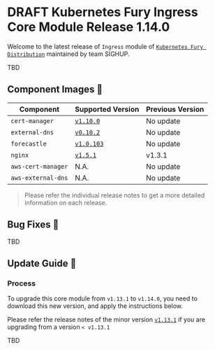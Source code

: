 # DRAFT Kubernetes Fury Ingress Core Module Release 1.14.0

Welcome to the latest release of `Ingress` module of [`Kubernetes Fury Distribution`](https://github.com/sighupio/fury-distribution) maintained by team SIGHUP.

TBD

## Component Images 🚢

| Component          | Supported Version                                                                      | Previous Version |
| ------------------ | -------------------------------------------------------------------------------------- | ---------------- |
| `cert-manager`     | [`v1.10.0`](https://github.com/jetstack/cert-manager/releases/tag/v1.10.0)             | No update        |
| `external-dns`     | [`v0.10.2`](https://github.com/kubernetes-sigs/external-dns/releases/tag/v0.10.2)      | No update        |
| `forecastle`       | [`v1.0.103`](https://github.com/stakater/Forecastle/releases/tag/v1.0.103)             | No update        |
| `nginx`            | [`v1.5.1`](https://github.com/kubernetes/ingress-nginx/releases/tag/controller-v1.5.1) | v1.3.1           |
| `aws-cert-manager` | N.A.                                                                                   | No update        |
| `aws-external-dns` | N.A.                                                                                   | No update        |

> Please refer the individual release notes to get a more detailed information on each release.

## Bug Fixes 🐞

TBD

## Update Guide 🦮

### Process

To upgrade this core module from `v1.13.1` to `v1.14.0`, you need to download this new version, and apply the instructions below.

Please refer the release notes of the minor version [`v1.13.1`](https://github.com/sighupio/fury-kubernetes-ingress/releases/tag/v1.13.1) if you are upgrading from a version `< v1.13.1`

TBD
